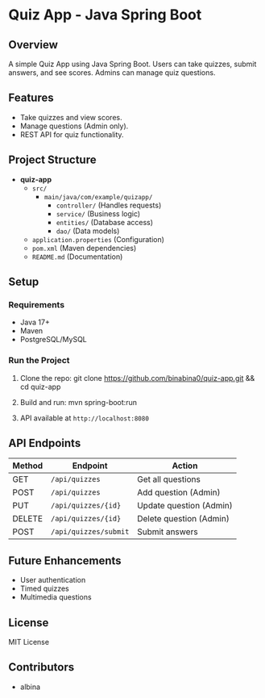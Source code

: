 # Quiz App - Java Spring Boot

## Overview

A simple Quiz App using Java Spring Boot. Users can take quizzes, submit answers, and see scores. Admins can manage quiz questions.

## Features
- Take quizzes and view scores.
- Manage questions (Admin only).
- REST API for quiz functionality.

## Project Structure
- **quiz-app**
  - `src/`
    - `main/java/com/example/quizapp/`
      - `controller/` (Handles requests)
      - `service/` (Business logic)
      - `entities/` (Database access)
      - `dao/` (Data models)
  - `application.properties` (Configuration)
  - `pom.xml` (Maven dependencies)
  - `README.md` (Documentation)
## Setup

### Requirements
- Java 17+
- Maven
- PostgreSQL/MySQL

### Run the Project
1. Clone the repo:
git clone https://github.com/binabina0/quiz-app.git && cd quiz-app

2. Build and run:
mvn spring-boot:run

3. API available at `http://localhost:8080`

## API Endpoints

| Method | Endpoint               | Action                |
|--------|------------------------|-----------------------|
| GET    | `/api/quizzes`         | Get all questions     |
| POST   | `/api/quizzes`         | Add question (Admin)  |
| PUT    | `/api/quizzes/{id}`    | Update question (Admin) |
| DELETE | `/api/quizzes/{id}`    | Delete question (Admin) |
| POST   | `/api/quizzes/submit`  | Submit answers        |

## Future Enhancements
- User authentication
- Timed quizzes
- Multimedia questions

## License
MIT License

## Contributors
- albina
